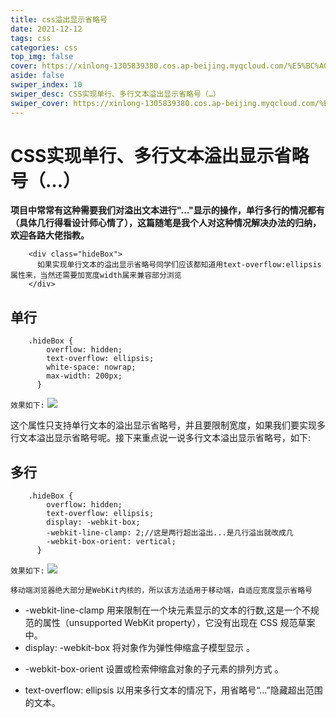 ```yaml
---
title: css溢出显示省略号
date: 2021-12-12
tags: css
categories: css
top_img: false
cover: https://xinlong-1305839380.cos.ap-beijing.myqcloud.com/%E5%BC%A0%E9%91%AB%E9%BE%99%E7%9A%84%E5%9B%BE%E7%89%87/%E5%B0%81%E9%9D%A2%E5%B0%8F/1.jpeg
aside: false
swiper_index: 10
swiper_desc: CSS实现单行、多行文本溢出显示省略号（…）
swiper_cover: https://xinlong-1305839380.cos.ap-beijing.myqcloud.com/%E5%BC%A0%E9%91%AB%E9%BE%99%E7%9A%84%E5%9B%BE%E7%89%87/%E5%B0%81%E9%9D%A2%E5%B0%8F/1.jpeg
---
```

# CSS实现单行、多行文本溢出显示省略号（…）

**项目中常常有这种需要我们对溢出文本进行"..."显示的操作，单行多行的情况都有（具体几行得看设计师心情了），这篇随笔是我个人对这种情况解决办法的归纳，欢迎各路大佬指教。**

```
    <div class="hideBox">
      如果实现单行文本的溢出显示省略号同学们应该都知道用text-overflow:ellipsis属性来，当然还需要加宽度width属来兼容部分浏览
    </div>
```

单行
------

```
    .hideBox {
        overflow: hidden;
        text-overflow: ellipsis;
        white-space: nowrap;
        max-width: 200px;
      }
```
`效果如下:`
![](/images/溢出省略号单行.png)

这个属性只支持单行文本的溢出显示省略号，并且要限制宽度，如果我们要实现多行文本溢出显示省略号呢。接下来重点说一说多行文本溢出显示省略号，如下:

多行
------

```
    .hideBox {
        overflow: hidden;
        text-overflow: ellipsis;
        display: -webkit-box;
        -webkit-line-clamp: 2;//这是两行超出溢出...是几行溢出就改成几
        -webkit-box-orient: vertical;
      }
```

`效果如下:`
![](/images/溢出省略号多行.png)

``移动端浏览器绝大部分是WebKit内核的，所以该方法适用于移动端，自适应宽度显示省略号``

* -webkit-line-clamp 用来限制在一个块元素显示的文本的行数,这是一个不规范的属性（unsupported WebKit property），它没有出现在 CSS 规范草案中。
* display: -webkit-box 将对象作为弹性伸缩盒子模型显示 。
+ -webkit-box-orient 设置或检索伸缩盒对象的子元素的排列方式 。
* text-overflow: ellipsis 以用来多行文本的情况下，用省略号“…”隐藏超出范围的文本。









